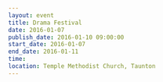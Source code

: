 ```yaml
---
layout: event
title: Drama Festival
date: 2016-01-07
publish_date: 2016-01-10 09:00:00
start_date: 2016-01-07
end_date: 2016-01-11
time: 
location: Temple Methodist Church, Taunton
---
```


